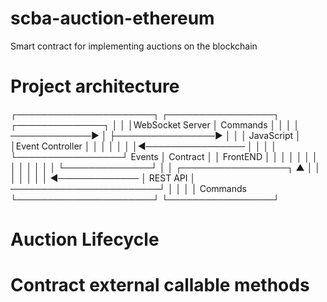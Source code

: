 # scba-auction-ethereum
Smart contract for implementing auctions on the blockchain


# Project architecture

┌──────────────────────┐                ┌─────────────────┐                  ┌──────────────┐
│                      │                │WebSocket Server │   Commands       │              │
│                      │ ─────────────► │                 ├────────────────► │              │
│    JavaScript        │                │Event Controller │                  │              │
│                      │                │                 │◄──────────────── │              │
│                      │                └─────────────────┘   Events         │   Contract   │
│    FrontEND          │                                                     │              │
│                      │                                                     │              │
│                      │                                                     │              │
│                      │                                                     └──────────────┘
│                      │                ┌─────────────────┐                         ▲
│                      │                │                 │                         │
│                      │ ◄───────────── │  REST API       │ ────────────────────────┘
│                      │                │                 │      Commands
└──────────────────────┘                └─────────────────┘


# Auction Lifecycle

# Contract external callable methods
